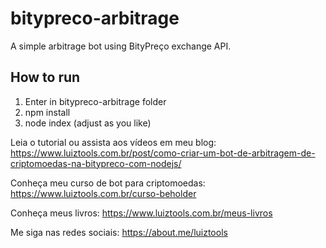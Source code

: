 # bitypreco-arbitrage

A simple arbitrage bot using BityPreço exchange API.

## How to run
1. Enter in bitypreco-arbitrage folder
2. npm install
3. node index (adjust as you like)

Leia o tutorial ou assista aos vídeos em meu blog: https://www.luiztools.com.br/post/como-criar-um-bot-de-arbitragem-de-criptomoedas-na-bitypreco-com-nodejs/

Conheça meu curso de bot para criptomoedas: https://www.luiztools.com.br/curso-beholder

Conheça meus livros: https://www.luiztools.com.br/meus-livros

Me siga nas redes sociais: https://about.me/luiztools